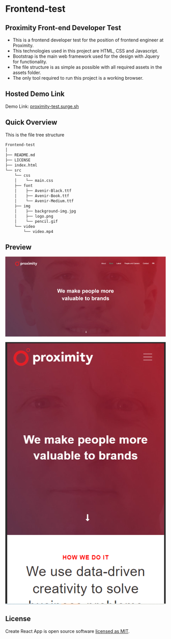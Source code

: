 # Frontend-test

## Proximity Front-end Developer Test

- This is a frontend developer test for the position of frontend engineer at Proximity.
- This technologies used in this project are HTML, CSS and Javascript.
- Bootstrap is the main web framework used for the design with Jquery for functionality.
- The file structure is as simple as possible with all required assets in the assets folder.
- The only tool required to run this project is a working browser.

## Hosted Demo Link

Demo Link: [proximity-test.surge.sh](https://proximity-test.surge.sh/)

## Quick Overview

This is the file tree structure

```
Frontend-test
│
├── README.md
├── LICENSE
├── index.html
└── src
    └── css
    │    └── main.css
    ├── font
    │    ├── Avenir-Black.ttf
    │    ├── Avenir-Book.ttf
    │    └── Avenir-Medium.ttf
    ├── img
    │    ├── background-img.jpg
    │    ├── logo.png
    │    └── pencil.gif
    └── video
        └── video.mp4
```

## Preview

<p align='left'>
    <img src='assets/img/preview-desktop.png' width='600' alt='Mobile Preview'>
</p>
<p align='left'>
    <img src='assets/img/preview-mobile.png' width='600' alt='Mobile Preview'>
</p>

## License

Create React App is open source software [licensed as MIT](https://github.com/grimsammie/Frontend-test/blob/master/LICENSE).